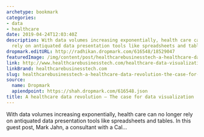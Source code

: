 ```yaml
---
archetype: bookmark
categories:
- data
- healthcare
date: 2019-04-24T12:03:40Z
description: With data volumes increasing exponentially, health care can no longer
  rely on antiquated data presentation tools like spreadsheets and tables.
dropmark.editURL: http://radhikan.dropmark.com/616548/18529047
featuredImage: /img/content/post/healthcarebusinesstech-a-healthcare-data-revolution-the-case-for-data-visualization.jpg
link: http://www.healthcarebusinesstech.com/healthcare-data-visualization/
linkBrand: healthcarebusinesstech.com
slug: healthcarebusinesstech-a-healthcare-data-revolution-the-case-for-data-visualization
source:
  name: Dropmark
  apiendpoint: https://shah.dropmark.com/616548.json
title: A healthcare data revolution – The case for data visualization
---
```

With data volumes increasing exponentially, health care can no longer rely on antiquated data presentation tools like spreadsheets and tables. In this guest post, Mark Jahn, a consultant with a Cal…
